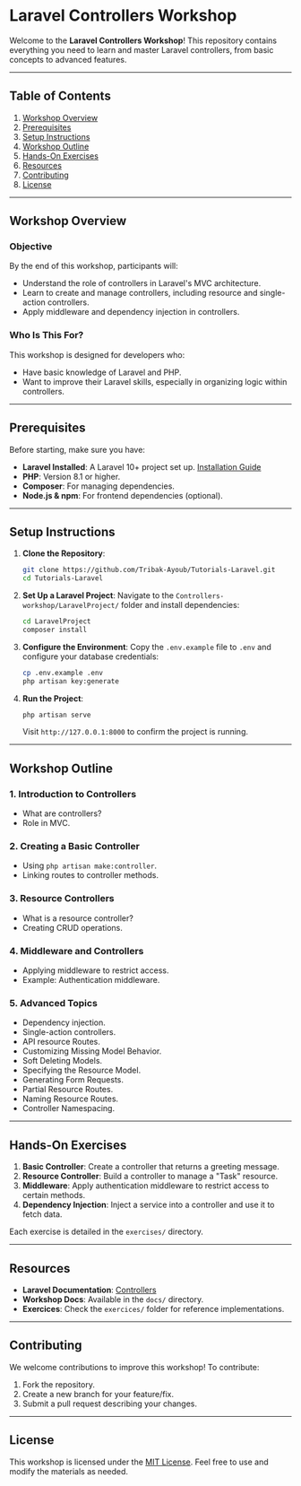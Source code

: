 # Laravel Controllers Workshop

Welcome to the **Laravel Controllers Workshop**! This repository contains everything you need to learn and master Laravel controllers, from basic concepts to advanced features.

---

## Table of Contents

1. [Workshop Overview](#workshop-overview)
2. [Prerequisites](#prerequisites)
3. [Setup Instructions](#setup-instructions)
4. [Workshop Outline](#workshop-outline)
5. [Hands-On Exercises](#hands-on-exercises)
6. [Resources](#resources)
7. [Contributing](#contributing)
8. [License](#license)

---

## Workshop Overview

### **Objective**
By the end of this workshop, participants will:
- Understand the role of controllers in Laravel's MVC architecture.
- Learn to create and manage controllers, including resource and single-action controllers.
- Apply middleware and dependency injection in controllers.

### **Who Is This For?**
This workshop is designed for developers who:
- Have basic knowledge of Laravel and PHP.
- Want to improve their Laravel skills, especially in organizing logic within controllers.

---

## Prerequisites

Before starting, make sure you have:
- **Laravel Installed**: A Laravel 10+ project set up. [Installation Guide](https://laravel.com/docs/10.x/installation)
- **PHP**: Version 8.1 or higher.
- **Composer**: For managing dependencies.
- **Node.js & npm**: For frontend dependencies (optional).

---

## Setup Instructions

1. **Clone the Repository**:
   ```bash
   git clone https://github.com/Tribak-Ayoub/Tutorials-Laravel.git
   cd Tutorials-Laravel
   ```

2. **Set Up a Laravel Project**:
   Navigate to the `Controllers-workshop/LaravelProject/` folder and install dependencies:
   ```bash
   cd LaravelProject
   composer install
   ```

3. **Configure the Environment**:
   Copy the `.env.example` file to `.env` and configure your database credentials:
   ```bash
   cp .env.example .env
   php artisan key:generate
   ```

4. **Run the Project**:
   ```bash
   php artisan serve
   ```
   Visit `http://127.0.0.1:8000` to confirm the project is running.

---

## Workshop Outline

### **1. Introduction to Controllers**
- What are controllers?
- Role in MVC.

### **2. Creating a Basic Controller**
- Using `php artisan make:controller`.
- Linking routes to controller methods.

### **3. Resource Controllers**
- What is a resource controller?
- Creating CRUD operations.

### **4. Middleware and Controllers**
- Applying middleware to restrict access.
- Example: Authentication middleware.

### **5. Advanced Topics**
- Dependency injection.
- Single-action controllers.
- API resource Routes.
- Customizing Missing Model Behavior.
- Soft Deleting Models.
- Specifying the Resource Model.
- Generating Form Requests.
- Partial Resource Routes.
- Naming Resource Routes.
- Controller Namespacing.

---

## Hands-On Exercises

1. **Basic Controller**: Create a controller that returns a greeting message.
2. **Resource Controller**: Build a controller to manage a "Task" resource.
3. **Middleware**: Apply authentication middleware to restrict access to certain methods.
4. **Dependency Injection**: Inject a service into a controller and use it to fetch data.

Each exercise is detailed in the `exercises/` directory.

---

## Resources

- **Laravel Documentation**: [Controllers](https://laravel.com/docs/controllers)
- **Workshop Docs**: Available in the `docs/` directory.
- **Exercices**: Check the `exercices/` folder for reference implementations.

---

## Contributing

We welcome contributions to improve this workshop! To contribute:
1. Fork the repository.
2. Create a new branch for your feature/fix.
3. Submit a pull request describing your changes.

---

## License

This workshop is licensed under the [MIT License](LICENSE). Feel free to use and modify the materials as needed.
